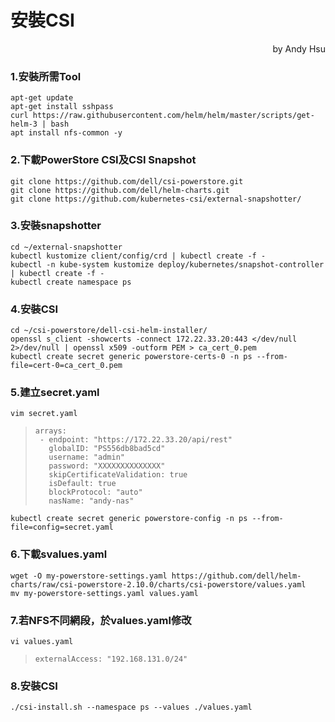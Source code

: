# 安裝CSI
<body><p align="right">by Andy Hsu</p></body>

### 1.安裝所需Tool
```
apt-get update
apt-get install sshpass
curl https://raw.githubusercontent.com/helm/helm/master/scripts/get-helm-3 | bash
apt install nfs-common -y
```

### 2.下載PowerStore CSI及CSI Snapshot
```
git clone https://github.com/dell/csi-powerstore.git
git clone https://github.com/dell/helm-charts.git
git clone https://github.com/kubernetes-csi/external-snapshotter/
```

### 3.安裝snapshotter
```
cd ~/external-snapshotter
kubectl kustomize client/config/crd | kubectl create -f -
kubectl -n kube-system kustomize deploy/kubernetes/snapshot-controller | kubectl create -f -
kubectl create namespace ps
```

### 4.安裝CSI
```
cd ~/csi-powerstore/dell-csi-helm-installer/
openssl s_client -showcerts -connect 172.22.33.20:443 </dev/null 2>/dev/null | openssl x509 -outform PEM > ca_cert_0.pem
kubectl create secret generic powerstore-certs-0 -n ps --from-file=cert-0=ca_cert_0.pem
```

### 5.建立secret.yaml
```
vim secret.yaml
```
>```
>arrays:
>  - endpoint: "https://172.22.33.20/api/rest"
>    globalID: "PS556db8bad5cd"
>    username: "admin"
>    password: "XXXXXXXXXXXXXX"
>    skipCertificateValidation: true
>    isDefault: true
>    blockProtocol: "auto"
>    nasName: "andy-nas"
>```
```
kubectl create secret generic powerstore-config -n ps --from-file=config=secret.yaml
```

### 6.下載svalues.yaml
```
wget -O my-powerstore-settings.yaml https://github.com/dell/helm-charts/raw/csi-powerstore-2.10.0/charts/csi-powerstore/values.yaml
mv my-powerstore-settings.yaml values.yaml
```

### 7.若NFS不同網段，於values.yaml修改
```
vi values.yaml
```
>```
> externalAccess: "192.168.131.0/24"
>```

### 8.安裝CSI
```
./csi-install.sh --namespace ps --values ./values.yaml
```
